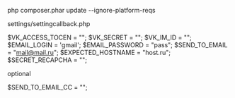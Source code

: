 php composer.phar update --ignore-platform-reqs

settings/settingcallback.php

$VK_ACCESS_TOCEN = "";
$VK_SECRET = "";
$VK_IM_ID = "";
$EMAIL_LOGIN = 'gmail';
$EMAIL_PASSWORD = "pass";
$SEND_TO_EMAIL = "mail@mail.ru";
$EXPECTED_HOSTNAME = "host.ru";
$SECRET_RECAPCHA = "";

optional

$SEND_TO_EMAIL_CC = "";